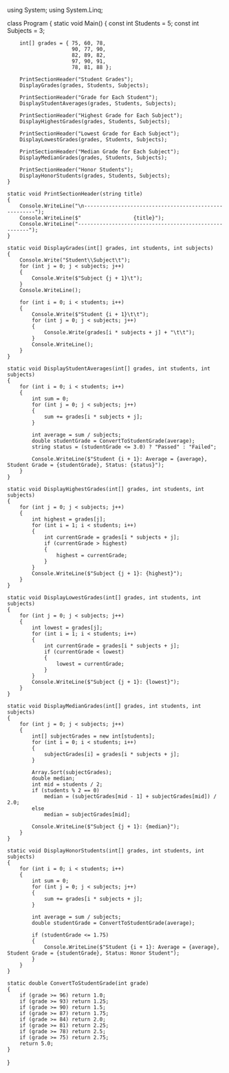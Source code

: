 using System;
using System.Linq;

class Program
{
    static void Main()
    {
        const int Students = 5;
        const int Subjects = 3;

        int[] grades = { 75, 60, 78, 
                         90, 77, 90,
                         82, 89, 82, 
                         97, 90, 91,
                         78, 81, 88 };

        PrintSectionHeader("Student Grades");
        DisplayGrades(grades, Students, Subjects);

        PrintSectionHeader("Grade for Each Student");
        DisplayStudentAverages(grades, Students, Subjects);

        PrintSectionHeader("Highest Grade for Each Subject");
        DisplayHighestGrades(grades, Students, Subjects);

        PrintSectionHeader("Lowest Grade for Each Subject");
        DisplayLowestGrades(grades, Students, Subjects);

        PrintSectionHeader("Median Grade for Each Subject");
        DisplayMedianGrades(grades, Students, Subjects);

        PrintSectionHeader("Honor Students");
        DisplayHonorStudents(grades, Students, Subjects);
    }

    static void PrintSectionHeader(string title)
    {
        Console.WriteLine("\n------------------------------------------------------");
        Console.WriteLine($"                 {title}");
        Console.WriteLine("------------------------------------------------------");
    }

    static void DisplayGrades(int[] grades, int students, int subjects)
    {
        Console.Write("Student\\Subject\t");
        for (int j = 0; j < subjects; j++)
        {
            Console.Write($"Subject {j + 1}\t");
        }
        Console.WriteLine();

        for (int i = 0; i < students; i++)
        {
            Console.Write($"Student {i + 1}\t\t");
            for (int j = 0; j < subjects; j++)
            {
                Console.Write(grades[i * subjects + j] + "\t\t");
            }
            Console.WriteLine();
        }
    }

    static void DisplayStudentAverages(int[] grades, int students, int subjects)
    {
        for (int i = 0; i < students; i++)
        {
            int sum = 0;
            for (int j = 0; j < subjects; j++)
            {
                sum += grades[i * subjects + j];
            }

            int average = sum / subjects;
            double studentGrade = ConvertToStudentGrade(average);
            string status = (studentGrade <= 3.0) ? "Passed" : "Failed";

            Console.WriteLine($"Student {i + 1}: Average = {average}, Student Grade = {studentGrade}, Status: {status}");
        }
    }

    static void DisplayHighestGrades(int[] grades, int students, int subjects)
    {
        for (int j = 0; j < subjects; j++)
        {
            int highest = grades[j];
            for (int i = 1; i < students; i++)
            {
                int currentGrade = grades[i * subjects + j];
                if (currentGrade > highest)
                {
                    highest = currentGrade;
                }
            }
            Console.WriteLine($"Subject {j + 1}: {highest}");
        }
    }

    static void DisplayLowestGrades(int[] grades, int students, int subjects)
    {
        for (int j = 0; j < subjects; j++)
        {
            int lowest = grades[j];
            for (int i = 1; i < students; i++)
            {
                int currentGrade = grades[i * subjects + j];
                if (currentGrade < lowest)
                {
                    lowest = currentGrade;
                }
            }
            Console.WriteLine($"Subject {j + 1}: {lowest}");
        }
    }

    static void DisplayMedianGrades(int[] grades, int students, int subjects)
    {
        for (int j = 0; j < subjects; j++)
        {
            int[] subjectGrades = new int[students];
            for (int i = 0; i < students; i++)
            {
                subjectGrades[i] = grades[i * subjects + j];
            }

            Array.Sort(subjectGrades);
            double median;
            int mid = students / 2;
            if (students % 2 == 0)
                median = (subjectGrades[mid - 1] + subjectGrades[mid]) / 2.0;
            else
                median = subjectGrades[mid];

            Console.WriteLine($"Subject {j + 1}: {median}");
        }
    }

    static void DisplayHonorStudents(int[] grades, int students, int subjects)
    {
        for (int i = 0; i < students; i++)
        {
            int sum = 0;
            for (int j = 0; j < subjects; j++)
            {
                sum += grades[i * subjects + j];
            }

            int average = sum / subjects;
            double studentGrade = ConvertToStudentGrade(average);

            if (studentGrade <= 1.75)
            {
                Console.WriteLine($"Student {i + 1}: Average = {average}, Student Grade = {studentGrade}, Status: Honor Student");
            }
        }
    }

    static double ConvertToStudentGrade(int grade)
    {
        if (grade >= 96) return 1.0;
        if (grade >= 93) return 1.25;
        if (grade >= 90) return 1.5;
        if (grade >= 87) return 1.75;
        if (grade >= 84) return 2.0;
        if (grade >= 81) return 2.25;
        if (grade >= 78) return 2.5;
        if (grade >= 75) return 2.75;
        return 5.0;
    }
}
